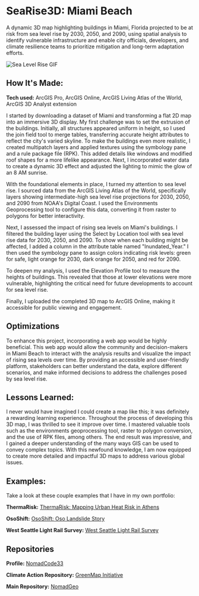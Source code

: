 # SeaRise3D: Miami Beach
A dynamic 3D map highlighting buildings in Miami, Florida projected to be at risk from sea level rise by 2030, 2050, and 2090, using spatial analysis to identify vulnerable infrastructure and enable city officials, developers, and climate resilience teams to prioritize mitigation and long-term adaptation efforts.

<img alt = "Sea Level Rise GIF" img src="./ArcGIS - City of Miami Beach Sea Level Rise_EmekaEmeche (3).gif"/>

## How It's Made:

**Tech used:** ArcGIS Pro, ArcGIS Online, ArcGIS Living Atlas of the World, ArcGIS 3D Analyst extension

I started by downloading a dataset of Miami and transforming a flat 2D map into an immersive 3D display. My first challenge was to set the extrusion of the buildings. Initially, all structures appeared uniform in height, so I used the join field tool to merge tables, transferring accurate height attributes to reflect the city's varied skyline. To make the buildings even more realistic, I created multipatch layers and applied textures using the symbology pane and a rule package file (RPK). This added details like windows and modified roof shapes for a more lifelike appearance. Next, I incorporated water data to create a dynamic 3D effect and adjusted the lighting to mimic the glow of an 8 AM sunrise.

With the foundational elements in place, I turned my attention to sea level rise. I sourced data from the ArcGIS Living Atlas of the World, specifically layers showing intermediate-high sea level rise projections for 2030, 2050, and 2090 from NOAA's Digital Coast. I used the Environments Geoprocessing tool to configure this data, converting it from raster to polygons for better interactivity.

Next, I assessed the impact of rising sea levels on Miami's buildings. I filtered the building layer using the Select by Location tool with sea level rise data for 2030, 2050, and 2090. To show when each building might be affected, I added a column in the attribute table named "Inundated_Year." I then used the symbology pane to assign colors indicating risk levels: green for safe, light orange for 2030, dark orange for 2050, and red for 2090.

To deepen my analysis, I used the Elevation Profile tool to measure the heights of buildings. This revealed that those at lower elevations were more vulnerable, highlighting the critical need for future developments to account for sea level rise.

Finally, I uploaded the completed 3D map to ArcGIS Online, making it accessible for public viewing and engagement.

## Optimizations

To enhance this project, incorporating a web app would be highly beneficial. This web app would allow the community and decision-makers in Miami Beach to interact with the analysis results and visualize the impact of rising sea levels over time. By providing an accessible and user-friendly platform, stakeholders can better understand the data, explore different scenarios, and make informed decisions to address the challenges posed by sea level rise.

## Lessons Learned:

I never would have imagined I could create a map like this; it was definitely a rewarding learning experience. Throughout the process of developing this 3D map, I was thrilled to see it improve over time. I mastered valuable tools such as the environments geoprocessing tool, raster to polygon conversion, and the use of RPK files, among others. The end result was impressive, and I gained a deeper understanding of the many ways GIS can be used to convey complex topics. With this newfound knowledge, I am now equipped to create more detailed and impactful 3D maps to address various global issues.

## Examples:
Take a look at these couple examples that I have in my own portfolio:

**ThermaRisk:** [ThermaRisk: Mapping Urban Heat Risk in Athens](https://github.com/NomadCode33/NomadGeo/tree/main/GreenMap%20Initiative/ThermaRisk)

**OsoShift:** [OsoShift: Oso Landslide Story](https://github.com/NomadCode33/NomadGeo/tree/main/CartoCraft/OsoShift)

**West Seattle Light Rail Survey:** [West Seattle Light Rail Survey](https://github.com/NomadCode33/NomadGeo/tree/main/Furtado-Associates-Projects/West%20Seattle%20Light%20Rail%20Survey)

## Repositories
**Profile:** [NomadCode33](https://github.com/NomadCode33)

**Climate Action Repository:** [GreenMap Initiative](https://github.com/NomadCode33/NomadGeo/tree/main/GreenMap%20Initiative)

**Main Repository:** [NomadGeo](https://github.com/NomadCode33/NomadGeo)
